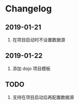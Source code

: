 # Changelog

## 2019-01-21

1. 在项目启动时不设置数据源

## 2019-01-22

1. 添加 dojo 项目模板

## TODO

1. 支持在项目启动后再配置数据源